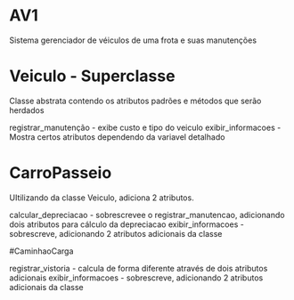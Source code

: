 # AV1

Sistema gerenciador de véiculos de uma frota e suas manutenções


# Veiculo - Superclasse

Classe abstrata contendo os atributos padrões e métodos que serão herdados


registrar_manutenção - exibe custo e tipo do veiculo
exibir_informacoes - Mostra certos atributos dependendo da variavel detalhado

# CarroPasseio

UItilizando da classe Veiculo, adiciona 2 atributos.

calcular_depreciacao - sobrescrevee o registrar_manutencao, adicionando dois atributos para cálculo da depreciacao
exibir_informacoes - sobrescreve, adicionando 2 atributos adicionais da classe

#CaminhaoCarga

registrar_vistoria - calcula de forma diferente através de dois atributos adicionais
exibir_informacoes - sobrescreve, adicionando 2 atributos adicionais da classe
